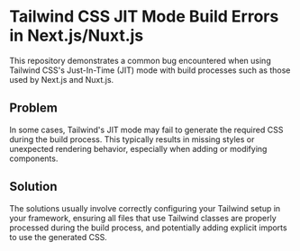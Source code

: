# Tailwind CSS JIT Mode Build Errors in Next.js/Nuxt.js

This repository demonstrates a common bug encountered when using Tailwind CSS's Just-In-Time (JIT) mode with build processes such as those used by Next.js and Nuxt.js.

## Problem

In some cases, Tailwind's JIT mode may fail to generate the required CSS during the build process. This typically results in missing styles or unexpected rendering behavior, especially when adding or modifying components.

## Solution

The solutions usually involve correctly configuring your Tailwind setup in your framework, ensuring all files that use Tailwind classes are properly processed during the build process, and potentially adding explicit imports to use the generated CSS.
